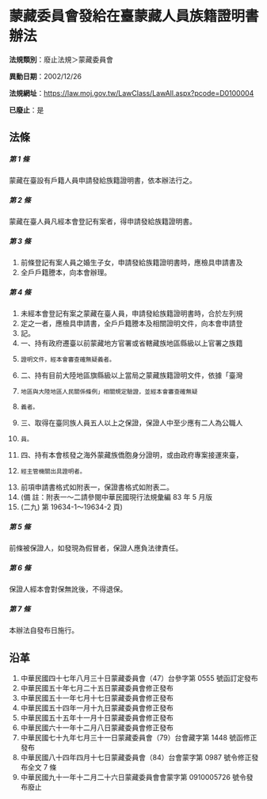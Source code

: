 # 蒙藏委員會發給在臺蒙藏人員族籍證明書辦法

**法規類別**：廢止法規＞蒙藏委員會

**異動日期**：2002/12/26  

**法規網址**：https://law.moj.gov.tw/LawClass/LawAll.aspx?pcode=D0100004

**已廢止**：是



## 法條
##### 第 1 條
蒙藏在臺設有戶籍人員申請發給族籍證明書，依本辦法行之。

##### 第 2 條
蒙藏在臺人員凡經本會登記有案者，得申請發給族籍證明書。

##### 第 3 條
1. 前條登記有案人員之婚生子女，申請發給族籍證明書時，應檢具申請書及
1. 全戶戶籍謄本，向本會辦理。

##### 第 4 條
1. 未經本會登記有案之蒙藏在臺人員，申請發給族籍證明書時，合於左列規
1. 定之一者，應檢具申請書，全戶戶籍謄本及相關證明文件，向本會申請登
1. 記。
1. 一、持有政府遷臺以前蒙藏地方官署或省轄藏族地區縣級以上官署之族籍
1.     證明文件，經本會審查確無疑義者。
1. 二、持有目前大陸地區旗縣級以上當局之蒙藏族籍證明文件，依據「臺灣
1.     地區與大陸地區人民關係條例」相關規定驗證，並經本會審查確無疑
1.     義者。
1. 三、取得在臺同族人員五人以上之保證，保證人中至少應有二人為公職人
1.     員。
1. 四、持有本會核發之海外蒙藏族僑胞身分證明，或由政府專案接運來臺，
1.     經主管機關出具證明者。
1. 前項申請書格式如附表一，保證書格式如附表二。
1.  (備      註：附表一～二請參閱中華民國現行法規彙編 83 年 5 月版
1.    (二九) 第 19634-1～19634-2 頁)

##### 第 5 條
前條被保證人，如發現為假冒者，保證人應負法律責任。

##### 第 6 條
保證人經本會對保無訛後，不得退保。

##### 第 7 條
本辦法自發布日施行。

## 沿革
1. 中華民國四十七年八月三十日蒙藏委員會（47）台參字第 0555 號函訂定發布
1. 中華民國五十年七月二十五日蒙藏委員會修正發布
1. 中華民國五十一年七月十七日蒙藏委員會修正發布
1. 中華民國五十四年一月十九日蒙藏委員會修正發布
1. 中華民國五十五年十一月十日蒙藏委員會修正發布
1. 中華民國六十一年十二月八日蒙藏委員會修正發布
1. 中華民國七十九年七月三十一日蒙藏委員會（79）台會藏字第 1448 號函修正發布
1. 中華民國八十四年四月十七日蒙藏委員會（84）台會蒙字第 0987 號令修正發布全文 7  條
1. 中華民國九十一年十二月二十六日蒙藏委員會會蒙字第 0910005726 號令發布廢止
